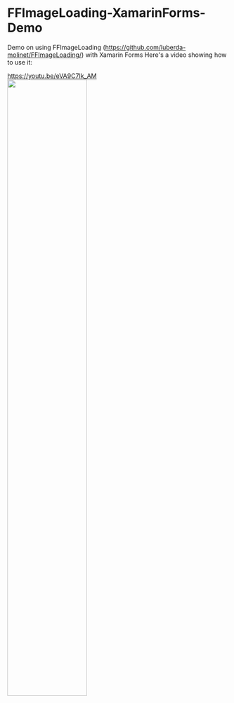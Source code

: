 # FFImageLoading-XamarinForms-Demo
Demo on using FFImageLoading (https://github.com/luberda-molinet/FFImageLoading/) with Xamarin Forms
Here's a video showing how to use it:

<a href="https://youtu.be/eVA9C7Ik_AM">
https://youtu.be/eVA9C7Ik_AM
</br>
<img src="https://github.com/HoussemDellai/FFImageLoading-XamarinForms-Demo/blob/master/items/FFImageLoading.png?raw=true" width="60%"/>
</a>

